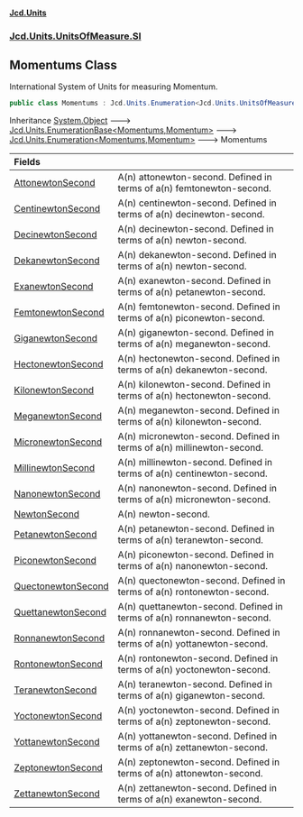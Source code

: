 #### [Jcd.Units](index.md 'index')
### [Jcd.Units.UnitsOfMeasure.SI](Jcd.Units.UnitsOfMeasure.SI.md 'Jcd.Units.UnitsOfMeasure.SI')

## Momentums Class

International System of Units for measuring Momentum.

```csharp
public class Momentums : Jcd.Units.Enumeration<Jcd.Units.UnitsOfMeasure.SI.Momentums, Jcd.Units.UnitTypes.Momentum>
```

Inheritance [System.Object](https://docs.microsoft.com/en-us/dotnet/api/System.Object 'System.Object') &#129106; [Jcd.Units.EnumerationBase&lt;](Jcd.Units.EnumerationBase_TEnumeration,T_.md 'Jcd.Units.EnumerationBase<TEnumeration,T>')[Momentums](Jcd.Units.UnitsOfMeasure.SI.Momentums.md 'Jcd.Units.UnitsOfMeasure.SI.Momentums')[,](Jcd.Units.EnumerationBase_TEnumeration,T_.md 'Jcd.Units.EnumerationBase<TEnumeration,T>')[Momentum](Jcd.Units.UnitTypes.Momentum.md 'Jcd.Units.UnitTypes.Momentum')[&gt;](Jcd.Units.EnumerationBase_TEnumeration,T_.md 'Jcd.Units.EnumerationBase<TEnumeration,T>') &#129106; [Jcd.Units.Enumeration&lt;](Jcd.Units.Enumeration_TEnumeration,T_.md 'Jcd.Units.Enumeration<TEnumeration,T>')[Momentums](Jcd.Units.UnitsOfMeasure.SI.Momentums.md 'Jcd.Units.UnitsOfMeasure.SI.Momentums')[,](Jcd.Units.Enumeration_TEnumeration,T_.md 'Jcd.Units.Enumeration<TEnumeration,T>')[Momentum](Jcd.Units.UnitTypes.Momentum.md 'Jcd.Units.UnitTypes.Momentum')[&gt;](Jcd.Units.Enumeration_TEnumeration,T_.md 'Jcd.Units.Enumeration<TEnumeration,T>') &#129106; Momentums

| Fields | |
| :--- | :--- |
| [AttonewtonSecond](Jcd.Units.UnitsOfMeasure.SI.Momentums.AttonewtonSecond.md 'Jcd.Units.UnitsOfMeasure.SI.Momentums.AttonewtonSecond') | A(n) attonewton-second. Defined in terms of a(n) femtonewton-second. |
| [CentinewtonSecond](Jcd.Units.UnitsOfMeasure.SI.Momentums.CentinewtonSecond.md 'Jcd.Units.UnitsOfMeasure.SI.Momentums.CentinewtonSecond') | A(n) centinewton-second. Defined in terms of a(n) decinewton-second. |
| [DecinewtonSecond](Jcd.Units.UnitsOfMeasure.SI.Momentums.DecinewtonSecond.md 'Jcd.Units.UnitsOfMeasure.SI.Momentums.DecinewtonSecond') | A(n) decinewton-second. Defined in terms of a(n) newton-second. |
| [DekanewtonSecond](Jcd.Units.UnitsOfMeasure.SI.Momentums.DekanewtonSecond.md 'Jcd.Units.UnitsOfMeasure.SI.Momentums.DekanewtonSecond') | A(n) dekanewton-second. Defined in terms of a(n) newton-second. |
| [ExanewtonSecond](Jcd.Units.UnitsOfMeasure.SI.Momentums.ExanewtonSecond.md 'Jcd.Units.UnitsOfMeasure.SI.Momentums.ExanewtonSecond') | A(n) exanewton-second. Defined in terms of a(n) petanewton-second. |
| [FemtonewtonSecond](Jcd.Units.UnitsOfMeasure.SI.Momentums.FemtonewtonSecond.md 'Jcd.Units.UnitsOfMeasure.SI.Momentums.FemtonewtonSecond') | A(n) femtonewton-second. Defined in terms of a(n) piconewton-second. |
| [GiganewtonSecond](Jcd.Units.UnitsOfMeasure.SI.Momentums.GiganewtonSecond.md 'Jcd.Units.UnitsOfMeasure.SI.Momentums.GiganewtonSecond') | A(n) giganewton-second. Defined in terms of a(n) meganewton-second. |
| [HectonewtonSecond](Jcd.Units.UnitsOfMeasure.SI.Momentums.HectonewtonSecond.md 'Jcd.Units.UnitsOfMeasure.SI.Momentums.HectonewtonSecond') | A(n) hectonewton-second. Defined in terms of a(n) dekanewton-second. |
| [KilonewtonSecond](Jcd.Units.UnitsOfMeasure.SI.Momentums.KilonewtonSecond.md 'Jcd.Units.UnitsOfMeasure.SI.Momentums.KilonewtonSecond') | A(n) kilonewton-second. Defined in terms of a(n) hectonewton-second. |
| [MeganewtonSecond](Jcd.Units.UnitsOfMeasure.SI.Momentums.MeganewtonSecond.md 'Jcd.Units.UnitsOfMeasure.SI.Momentums.MeganewtonSecond') | A(n) meganewton-second. Defined in terms of a(n) kilonewton-second. |
| [MicronewtonSecond](Jcd.Units.UnitsOfMeasure.SI.Momentums.MicronewtonSecond.md 'Jcd.Units.UnitsOfMeasure.SI.Momentums.MicronewtonSecond') | A(n) micronewton-second. Defined in terms of a(n) millinewton-second. |
| [MillinewtonSecond](Jcd.Units.UnitsOfMeasure.SI.Momentums.MillinewtonSecond.md 'Jcd.Units.UnitsOfMeasure.SI.Momentums.MillinewtonSecond') | A(n) millinewton-second. Defined in terms of a(n) centinewton-second. |
| [NanonewtonSecond](Jcd.Units.UnitsOfMeasure.SI.Momentums.NanonewtonSecond.md 'Jcd.Units.UnitsOfMeasure.SI.Momentums.NanonewtonSecond') | A(n) nanonewton-second. Defined in terms of a(n) micronewton-second. |
| [NewtonSecond](Jcd.Units.UnitsOfMeasure.SI.Momentums.NewtonSecond.md 'Jcd.Units.UnitsOfMeasure.SI.Momentums.NewtonSecond') | A(n) newton-second. |
| [PetanewtonSecond](Jcd.Units.UnitsOfMeasure.SI.Momentums.PetanewtonSecond.md 'Jcd.Units.UnitsOfMeasure.SI.Momentums.PetanewtonSecond') | A(n) petanewton-second. Defined in terms of a(n) teranewton-second. |
| [PiconewtonSecond](Jcd.Units.UnitsOfMeasure.SI.Momentums.PiconewtonSecond.md 'Jcd.Units.UnitsOfMeasure.SI.Momentums.PiconewtonSecond') | A(n) piconewton-second. Defined in terms of a(n) nanonewton-second. |
| [QuectonewtonSecond](Jcd.Units.UnitsOfMeasure.SI.Momentums.QuectonewtonSecond.md 'Jcd.Units.UnitsOfMeasure.SI.Momentums.QuectonewtonSecond') | A(n) quectonewton-second. Defined in terms of a(n) rontonewton-second. |
| [QuettanewtonSecond](Jcd.Units.UnitsOfMeasure.SI.Momentums.QuettanewtonSecond.md 'Jcd.Units.UnitsOfMeasure.SI.Momentums.QuettanewtonSecond') | A(n) quettanewton-second. Defined in terms of a(n) ronnanewton-second. |
| [RonnanewtonSecond](Jcd.Units.UnitsOfMeasure.SI.Momentums.RonnanewtonSecond.md 'Jcd.Units.UnitsOfMeasure.SI.Momentums.RonnanewtonSecond') | A(n) ronnanewton-second. Defined in terms of a(n) yottanewton-second. |
| [RontonewtonSecond](Jcd.Units.UnitsOfMeasure.SI.Momentums.RontonewtonSecond.md 'Jcd.Units.UnitsOfMeasure.SI.Momentums.RontonewtonSecond') | A(n) rontonewton-second. Defined in terms of a(n) yoctonewton-second. |
| [TeranewtonSecond](Jcd.Units.UnitsOfMeasure.SI.Momentums.TeranewtonSecond.md 'Jcd.Units.UnitsOfMeasure.SI.Momentums.TeranewtonSecond') | A(n) teranewton-second. Defined in terms of a(n) giganewton-second. |
| [YoctonewtonSecond](Jcd.Units.UnitsOfMeasure.SI.Momentums.YoctonewtonSecond.md 'Jcd.Units.UnitsOfMeasure.SI.Momentums.YoctonewtonSecond') | A(n) yoctonewton-second. Defined in terms of a(n) zeptonewton-second. |
| [YottanewtonSecond](Jcd.Units.UnitsOfMeasure.SI.Momentums.YottanewtonSecond.md 'Jcd.Units.UnitsOfMeasure.SI.Momentums.YottanewtonSecond') | A(n) yottanewton-second. Defined in terms of a(n) zettanewton-second. |
| [ZeptonewtonSecond](Jcd.Units.UnitsOfMeasure.SI.Momentums.ZeptonewtonSecond.md 'Jcd.Units.UnitsOfMeasure.SI.Momentums.ZeptonewtonSecond') | A(n) zeptonewton-second. Defined in terms of a(n) attonewton-second. |
| [ZettanewtonSecond](Jcd.Units.UnitsOfMeasure.SI.Momentums.ZettanewtonSecond.md 'Jcd.Units.UnitsOfMeasure.SI.Momentums.ZettanewtonSecond') | A(n) zettanewton-second. Defined in terms of a(n) exanewton-second. |
